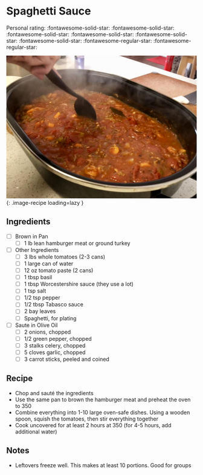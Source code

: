 <!-- Needs Manual Review -->

# Spaghetti Sauce

<!-- {cts} rating=3; (User can specify rating on scale of 1-5) -->
Personal rating: :fontawesome-solid-star: :fontawesome-solid-star: :fontawesome-solid-star: :fontawesome-solid-star: :fontawesome-solid-star: :fontawesome-solid-star: :fontawesome-regular-star: :fontawesome-regular-star:
<!-- {cte} -->

<!-- {cts} name_image=spaghetti_sauce.jpg; (User can specify image name) -->
![spaghetti_sauce.jpg](./spaghetti_sauce.jpg){: .image-recipe loading=lazy }
<!-- {cte} -->

## Ingredients

* [ ] Brown in Pan
    * [ ] 1 lb lean hamburger meat or ground turkey
* [ ] Other Ingredients
    * [ ] 3 lbs whole tomatoes (2-3 cans)
    * [ ] 1 large can of water
    * [ ] 12 oz tomato paste (2 cans)
    * [ ] 1 tbsp basil
    * [ ] 1 tbsp Worcestershire sauce (they use a lot)
    * [ ] 1 tsp salt
    * [ ] 1/2 tsp pepper
    * [ ] 1/2 tbsp Tabasco sauce
    * [ ] 2 bay leaves
    * [ ] Spaghetti, for plating
* [ ] Saute in Olive Oil
    * [ ] 2 onions, chopped
    * [ ] 1/2 green pepper, chopped
    * [ ] 3 stalks celery, chopped
    * [ ] 5 cloves garlic, chopped
    * [ ] 3 carrot sticks, peeled and coined

## Recipe

* Chop and sauté the ingredients
* Use the same pan to brown the hamburger meat and preheat the oven to 350
* Combine everything into 1-10 large oven-safe dishes. Using a wooden spoon, squish the tomatoes, then stir everything together
* Cook uncovered for at least 2 hours at 350 (for 4-5 hours, add additional water)

## Notes

* Leftovers freeze well. This makes at least 10 portions. Good for groups
